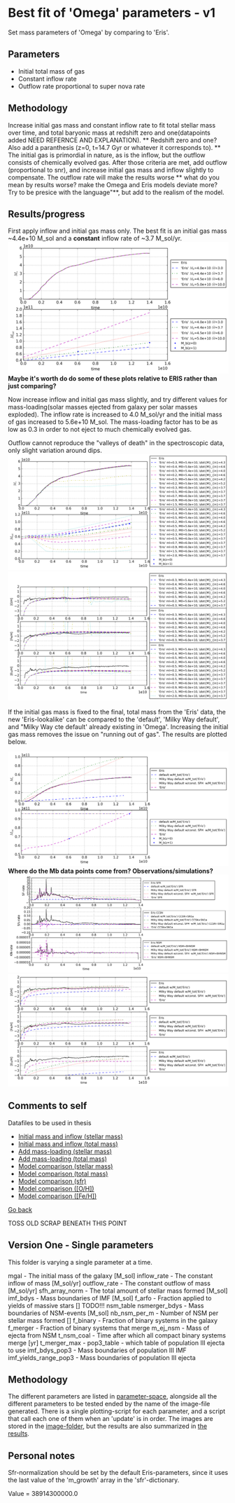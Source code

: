 Best fit of 'Omega' parameters - v1
===========================================

Set mass parameters of 'Omega' by comparing to 'Eris'.

Parameters
-----------
- Initial total mass of gas
- Constant inflow rate
- Outflow rate proportional to super nova rate

Methodology
------------
Increase initial gas mass and constant inflow rate to fit total stellar mass over time, and total baryonic mass at redshift zero and one(datapoints added NEED REFERNCE AND EXPLANATION). ** Redshift zero and one? Also add a paranthesis (z=0, t=14.7 Gyr or whatever it corresponds to). ** The initial gas is primordial in nature, as is the inflow, but the outflow consists of chemically evolved gas.
After those criteria are met, add outflow (proportional to snr), and increase initial gas mass and inflow slightly to compensate. The outflow rate will make the results worse ** what do you mean by results worse? make the Omega and Eris models deviate more? Try to be presice with the language"**, but add to the realism of the model.

Results/progress
------------------

First apply inflow and initial gas mass only. The best fit is an initial gas mass ~4.4e+10 M\_sol and a **constant** inflow rate of ~3.7 M\_sol/yr.
![initial plus inflow only](data/mass_parameters_v1_n1100.png)
**Maybe it's worth do do some of these plots relative to ERIS rather than just comparing?**

Now increase inflow and initial gas mass slightly, and try different values for mass-loading(solar masses ejected from galaxy per solar masses exploded). 
The inflow rate is increased to 4.0 M\_sol/yr and the initial mass of gas increased to 5.6e+10 M\_sol.
The mass-loading factor has to be as low as 0.3 in order to not eject to much chemically evolved gas.

Outflow cannot reproduce the "valleys of death" in the spectroscopic data, only slight variation around dips.
![mass-loading](data/mass_parameters_v2_mass_n300.png)
![mass-loading](data/mass_parameters_v2_spectro_n300.png)

If the initial gas mass is fixed to the final, total mass from the 'Eris' data, the new 'Eris-lookalike' can be compared to the 'default', 'Milky Way default', and "Milky Way cte default' already existing in 'Omega'. Increasing the initial gas mass removes the issue on "running out of gas". The results are plotted below.

![final masses](data/mass_parameters_v3_masses_n300.png)
**Where do the Mb data points come from? Observations/simulations?**
![final rates](data/mass_parameters_v3_rates_n300.png)
![final spectroscopic](data/mass_parameters_v3_spectro_n300.png)

Comments to self
------------------
Datafiles to be used in thesis
 - [Initial mass and inflow (stellar mass)](data/mass_parameters_v1_1_n1100_explanatory.txt)
 - [Initial mass and inflow (total mass)](data/mass_parameters_v1_2_n1100_explanatory.txt)
 - [Add mass-loading (stellar mass)](data/mass_parameters_v2_1_n300_explanatory.txt)
 - [Add mass-loading (total mass)](data/mass_parameters_v2_2_n300_explanatory.txt)
 - [Model comparison (stellar mass)](data/mass_parameters_v3_masses_1_n300_explanatory.txt)
 - [Model comparison (total mass)](data/mass_parameters_v3_masses_2_n300_explanatory.txt)
 - [Model comparison (sfr)](data/mass_parameters_v3_rates_0_n300_explanatory.txt)
 - [Model comparison ([O/H])](data/mass_parameters_v3_spectro_0_n300_explanatory.txt)
 - [Model comparison ([Fe/H])](data/mass_parameters_v3_spectro_1_n300_explanatory.txt)
 
[Go back](../README.md)

TOSS OLD SCRAP BENEATH THIS POINT

Version One - Single parameters
-----------------------------------

This folder is varying a single parameter at a time.

mgal - The initial mass of the galaxy [M\_sol]
inflow\_rate - The constant inflow of mass [M\_sol/yr]
outflow\_rate - The constant outflow of mass [M\_sol/yr]
sfh\_array\_norm - The total amount of stellar mass formed [M\_sol]
imf\_bdys - Mass boundaries of IMF [M\_sol]
f\_arfo - Fraction applied to yields of massive stars []
TODO!!! nsm\_table
nsmerger\_bdys - Mass boundaries of NSM-events [M\_sol]
nb\_nsm\_per\_m - Number of NSM per stellar mass formed []
f\_binary - Fraction of binary systems in the galaxy
f\_merger - Fraction of binary systems that merge
m\_ej\_nsm - Mass of ejecta from NSM
t\_nsm\_coal - Time after which all compact binary systems merge [yr]
t\_merger\_max - 
pop3\_table - which table of population III ejecta to use
imf\_bdys\_pop3 - Mass boundaries of population III IMF
imf\_yields\_range\_pop3 - Mass boundaries of population III ejecta

Methodology
------------
The different parameters are listed in [parameter-space](parameter_space.txt), alongside all the different parameters to be tested ended by the name of the image-file generated.
There is a single plotting-script for each parameter, and a script that call each one of them when an 'update' is in order.
The images are stored in the [image-folder](variable_plots), but the results are also summarized in [the results](Results.md).

Personal notes
----------------
Sfr-normalization should be set by the default Eris-parameters, since it uses the last value of the 'm_growth' array in the 'sfr'-dictionary.

Value = 38914300000.0
